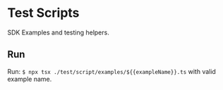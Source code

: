 # Test Scripts

SDK Examples and testing helpers.

## Run

Run: `$ npx tsx ./test/script/examples/${{exampleName}}.ts` with valid example name.
